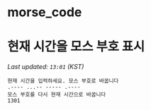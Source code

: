 # morse_code
# 현재 시간을 모스 부호 표시
<!-- MORSE_TIME_START -->
_Last updated: `13:01` (KST)_

```
현재 시간을 입력하세요. 모스 부호로 바꿉니다
.---- ...-- ----- .----
모스 부호를 다시 현재 시간으로 바꿉니다
1301
```
<!-- MORSE_TIME_END -->
